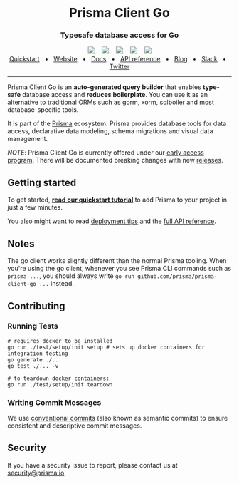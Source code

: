 <br />

<div align="center">
    <h1>Prisma Client Go</h1>
    <p><h3 align="center">Typesafe database access for Go</h3></p>
    <div>
        <a href="https://github.com/prisma/prisma-client-go/releases"><img src="https://img.shields.io/github/v/release/prisma/prisma-client-go" /></a>
        <span>&nbsp;&nbsp;</span>
        <a href="https://github.com/prisma/prisma-client-go/actions/workflows/test.yml"><img src="https://github.com/prisma/prisma-client-go/actions/workflows/test.yml/badge.svg" /></a>
        <span>&nbsp;&nbsp;</span>
        <a href="#contributing"><img src="https://img.shields.io/badge/PRs-welcome-brightgreen.svg" /></a>
        <span>&nbsp;&nbsp;</span>
        <a href="./LICENSE"><img src="https://img.shields.io/github/license/prisma/prisma-client-go" /></a>
        <span>&nbsp;&nbsp;</span>
        <a href="https://slack.prisma.io/"><img src="https://img.shields.io/badge/chat-on%20slack-blue.svg" /></a>
    </div>
    <div>
        <a href="./docs/quickstart.md">Quickstart</a>
        <span>&nbsp;&nbsp;•&nbsp;&nbsp;</span>
        <a href="https://www.prisma.io/">Website</a>
        <span>&nbsp;&nbsp;•&nbsp;&nbsp;</span>
        <a href="./docs">Docs</a>
        <span>&nbsp;&nbsp;•&nbsp;&nbsp;</span>
        <a href="./docs/reference">API reference</a>
        <span>&nbsp;&nbsp;•&nbsp;&nbsp;</span>
        <a href="https://www.prisma.io/blog">Blog</a>
        <span>&nbsp;&nbsp;•&nbsp;&nbsp;</span>
        <a href="https://slack.prisma.io/">Slack</a>
        <span>&nbsp;&nbsp;•&nbsp;&nbsp;</span>
        <a href="https://twitter.com/prisma">Twitter</a>
    </div>
</div>

<hr>

Prisma Client Go is an **auto-generated query builder** that enables **type-safe** database access and **reduces boilerplate**. You can use it as an alternative to traditional ORMs such as gorm, xorm, sqlboiler and most database-specific tools.

It is part of the [Prisma](https://www.prisma.io/) ecosystem. Prisma provides database tools for data access, declarative data modeling, schema migrations and visual data management.

_NOTE_: Prisma Client Go is currently offered under our [early access program](https://www.prisma.io/docs/about/releases#product-maturity-levels). There will be documented breaking changes with new [releases](https://github.com/prisma/prisma-client-go/releases).

## Getting started

To get started, [**read our quickstart tutorial**](./docs/quickstart.md) to add Prisma to your project in just a few minutes.

You also might want to read [deployment tips](./docs/deploy.md) and the [full API reference](./docs/reference).

## Notes

The go client works slightly different than the normal Prisma tooling. When you're using the go client, whenever you see Prisma CLI commands such as `prisma ...`, you should always write `go run github.com/prisma/prisma-client-go ...` instead.

## Contributing

### Running Tests

```shell
# requires docker to be installed
go run ./test/setup/init setup # sets up docker containers for integration testing
go generate ./...
go test ./... -v

# to teardown docker containers:
go run ./test/setup/init teardown
```

### Writing Commit Messages

We use [conventional commits](https://www.conventionalcommits.org) (also known as semantic commits) to ensure consistent and descriptive commit messages.

## Security

If you have a security issue to report, please contact us at [security@prisma.io](mailto:security@prisma.io?subject=[GitHub]%20Prisma%202%20Security%20Report%20Go)
